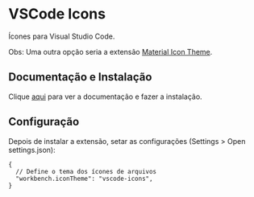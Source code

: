 # VSCode Icons

Ícones para Visual Studio Code.

Obs: Uma outra opção seria a extensão [Material Icon Theme](material-icon-theme.md).

## Documentação e Instalação

Clique [aqui](https://marketplace.visualstudio.com/items?itemName=robertohuertasm.vscode-icons) para ver a documentação e fazer a instalação.

## Configuração

Depois de instalar a extensão, setar as configurações (Settings > Open settings.json):

```
{
  // Define o tema dos ícones de arquivos
  "workbench.iconTheme": "vscode-icons",
}
```
